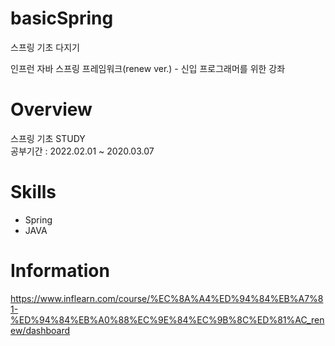 # basicSpring
스프링 기초 다지기

인프런 자바 스프링 프레임워크(renew ver.) - 신입 프로그래머를 위한 강좌 

# Overview
스프링 기초 STUDY<br/>
공부기간 : 2022.02.01 ~ 2020.03.07

# Skills
* Spring
* JAVA

# Information
https://www.inflearn.com/course/%EC%8A%A4%ED%94%84%EB%A7%81-%ED%94%84%EB%A0%88%EC%9E%84%EC%9B%8C%ED%81%AC_renew/dashboard
